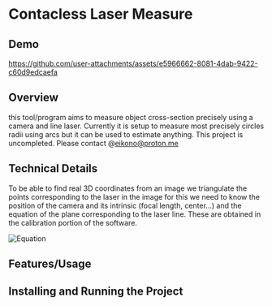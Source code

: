 # Contacless Laser Measure

## Demo
https://github.com/user-attachments/assets/e5966662-8081-4dab-9422-c60d9edcaefa

## Overview
this tool/program aims to measure object cross-section precisely using a camera and line laser. Currently it is setup to measure most precisely circles radii using arcs but it can be used to estimate anything. This project is uncompleted. Please contact @eikono@proton.me

## Technical Details
To be able to find real 3D coordinates from an image we triangulate the points corresponding to the laser in the image for this we need to know the position of the camera and its intrinsic (focal length, center...) and the equation of the plane corresponding to the laser line. These are obtained in the calibration portion of the software.

![Equation](https://latex.codecogs.com/svg.image?I=\begin{bmatrix}I(0,0)&I(1,0)&\hdots&I(W-1,0)\\I(0,1)&I(1,1)&\hdots&I(W-1,1)\\\vdots&\vdots&\ddots&\vdots\\I(0,H-1)&I(1,H-1)&\hdots&I(W-1,H-1)\\\end{bmatrix})

## Features/Usage


## Installing and Running the Project


